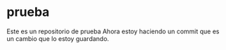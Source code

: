 # prueba
Este es un repositorio de prueba
Ahora estoy haciendo un commit que es un cambio que lo estoy guardando.

